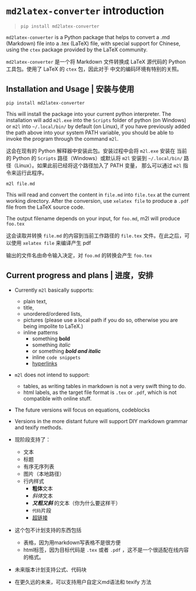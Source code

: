 # `md2latex-converter` introduction 

> `pip install md2latex-converter`

`md2latex-converter` is a Python package that helps
to convert a .md (Markdown) file into a .tex (LaTeX)
file, with special support for Chinese, using the `ctex`
package provided by the LaTeX community.

`md2latex-converter` 是一个将 Markdown 文件转换成 LaTeX 
源代码的 Python 工具包。使用了 LaTeX 的 `ctex` 包，因此对于
中文的编码环境有特别的关照。

## Installation and Usage | 安装与使用

`pip install md2latex-converter`

This will install the package into your current python 
interpreter. The installation will add `m2l.exe` into 
the `Scripts` folder of python (on Windows) or `m2l` 
into `~/.local/bin/` by default (on Linux), if you have 
previously added the path above into your system PATH 
variable, you should be able to invoke the program 
through the command `m2l`.

这会在现有的 Python 解释器中安装此包。安装过程中会将 `m2l.exe` 安装在
当前的 Python 的 `Scripts` 路径（Windows）或默认将 `m2l` 安装到 
`~/.local/bin/` 路径（Linux）。如果此前已经将这个路径加入了 PATH 变量，
那么可以通过 `m2l` 指令来运行此程序。

`m2l file.md`

This will read and convert the content in `file.md` into `file.tex`
at the current working directory. After the conversion, use `xelatex file`
to produce a `.pdf` file from the LaTeX source code.

The output filename depends on your input, for `foo.md`, m2l will produce `foo.tex`

这会读取并转换 `file.md` 的内容到当前工作路径的 `file.tex` 文件。在此之后，可以使用
`xelatex file` 来编译产生 pdf

输出的文件名由命令输入决定，对 `foo.md` 的转换会产生 `foo.tex`

## Current progress and plans | 进度，安排

- Currently `m2l` basically supports:
  - plain text, 
  - title, 
  - unordered/ordered lists,
  - pictures (please use a local path if you do so, otherwise you are being impolite to LaTeX.)
  - inline patterns
    - something **bold**
    - something _italic_
    - or something **_bold and italic_**
    - inline `code snippets`
    - [hyperlinks](https://http.cat/404)
- `m2l` does not intend to support:
  - tables, as writing tables in markdown is not a very swift thing to do.
  - html labels, as the target file format is `.tex` or `.pdf`, which is not compatible with online stuff.
- The future versions will focus on equations, codeblocks
- Versions in the more distant future will support DIY markdown grammar and texify methods.

- 现阶段支持了：
  - 文本
  - 标题
  - 有序无序列表
  - 图片（本地路径）
  - 行内样式
    - **粗体**文本
    - *斜体*文本
    - **_又粗又斜_** 的文本（你为什么要这样干）
    - `代码`片段
    - [超链接](https://http.cat/404)
- 这个包不计划支持的东西包括
  - 表格，因为用markdown写表格不是很方便
  - html标签，因为目标代码是 `.tex` 或者 `.pdf` ，这不是一个很适配在线内容的格式。
- 未来版本计划支持公式、代码块
- 在更久远的未来，可以支持用户自定义md语法和 texify 方法